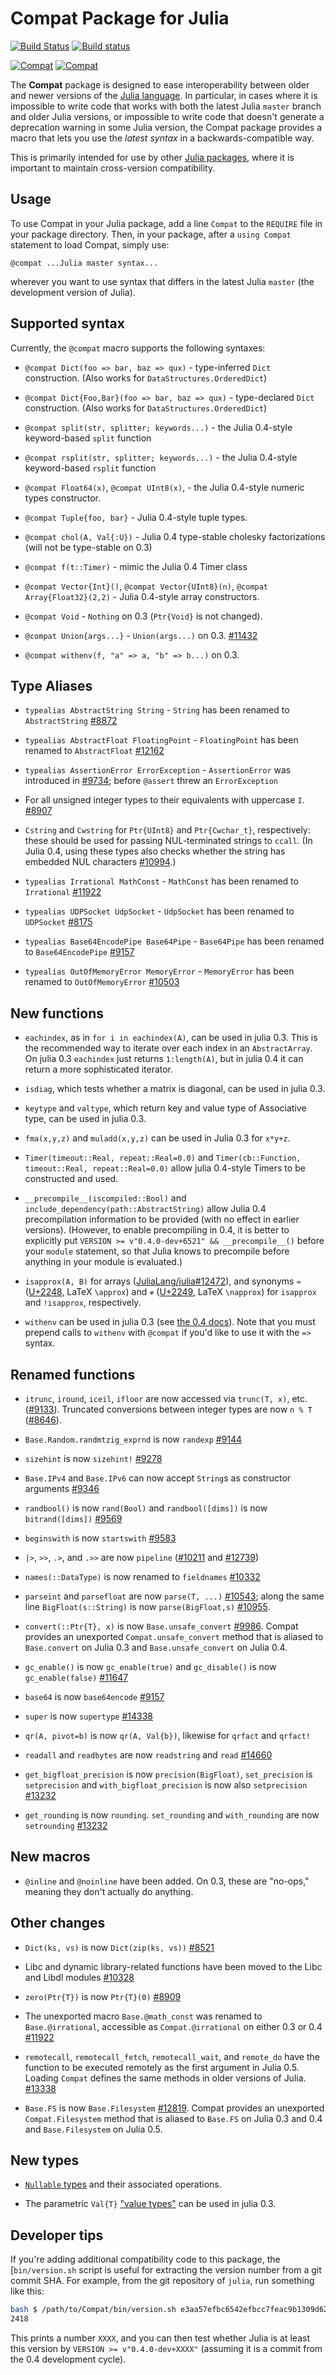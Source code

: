 # Compat Package for Julia

[![Build Status](https://travis-ci.org/JuliaLang/Compat.jl.svg?branch=master)](https://travis-ci.org/JuliaLang/Compat.jl)
[![Build status](https://ci.appveyor.com/api/projects/status/github/JuliaLang/Compat.jl?branch=master)](https://ci.appveyor.com/project/quinnj/compat-jl/branch/master)

[![Compat](http://pkg.julialang.org/badges/Compat_0.3.svg)](http://pkg.julialang.org/?pkg=Compat&ver=0.3)
[![Compat](http://pkg.julialang.org/badges/Compat_0.4.svg)](http://pkg.julialang.org/?pkg=Compat&ver=0.4)

The **Compat** package is designed to ease interoperability between
older and newer versions of the [Julia
language](http://julialang.org/).  In particular, in cases where it is
impossible to write code that works with both the latest Julia
`master` branch and older Julia versions, or impossible to write code
that doesn't generate a deprecation warning in some Julia version, the
Compat package provides a macro that lets you use the *latest syntax*
in a backwards-compatible way.

This is primarily intended for use by other [Julia
packages](http://docs.julialang.org/en/latest/manual/packages/), where
it is important to maintain cross-version compatibility.

## Usage

To use Compat in your Julia package, add a line `Compat` to the
`REQUIRE` file in your package directory.  Then, in your package,
after a `using Compat` statement to load Compat, simply use:

```
@compat ...Julia master syntax...
```

wherever you want to use syntax that differs in the latest Julia
`master` (the development version of Julia).

## Supported syntax

Currently, the `@compat` macro supports the following syntaxes:

* `@compat Dict(foo => bar, baz => qux)` - type-inferred `Dict` construction. (Also works for `DataStructures.OrderedDict`)

* `@compat Dict{Foo,Bar}(foo => bar, baz => qux)` - type-declared `Dict` construction. (Also works for `DataStructures.OrderedDict`)

* `@compat split(str, splitter; keywords...)` - the Julia 0.4-style keyword-based `split` function

* `@compat rsplit(str, splitter; keywords...)` - the Julia 0.4-style keyword-based `rsplit` function

* `@compat Float64(x)`, `@compat UInt8(x)`,  - the Julia 0.4-style numeric types constructor.

* `@compat Tuple{foo, bar}` - Julia 0.4-style tuple types.

* `@compat chol(A, Val{:U})` - Julia 0.4 type-stable cholesky factorizations (will not be type-stable on 0.3)

* `@compat f(t::Timer)` - mimic the Julia 0.4 Timer class

* `@compat Vector{Int}()`, `@compat Vector{UInt8}(n)`, `@compat Array{Float32}(2,2)` - Julia 0.4-style array constructors.

* `@compat Void` - `Nothing` on 0.3 (`Ptr{Void}` is not changed).

* `@compat Union{args...}` - `Union(args...)` on 0.3. [#11432](https://github.com/JuliaLang/julia/pull/11432)

* `@compat withenv(f, "a" => a, "b" => b...)` on 0.3.

## Type Aliases

* `typealias AbstractString String` - `String` has been renamed to `AbstractString` [#8872](https://github.com/JuliaLang/julia/pull/8872)

* `typealias AbstractFloat FloatingPoint` - `FloatingPoint` has been renamed to `AbstractFloat` [#12162](https://github.com/JuliaLang/julia/pull/12162)

* `typealias AssertionError ErrorException` - `AssertionError` was introduced in [#9734](https://github.com/JuliaLang/julia/pull/9734); before `@assert` threw an `ErrorException`

* For all unsigned integer types to their equivalents with uppercase `I`. [#8907](https://github.com/JuliaLang/julia/pull/8907)

* `Cstring` and `Cwstring` for `Ptr{UInt8}` and `Ptr{Cwchar_t}`, respectively:
  these should be used for passing NUL-terminated strings to `ccall`.  (In
  Julia 0.4, using these types also checks whether the string has embedded
  NUL characters [#10994](https://github.com/JuliaLang/julia/pull/10994).)

* `typealias Irrational MathConst` - `MathConst` has been renamed to `Irrational` [#11922](https://github.com/JuliaLang/julia/pull/11922)

* `typealias UDPSocket UdpSocket` - `UdpSocket` has been renamed to `UDPSocket` [#8175](https://github.com/JuliaLang/julia/pull/8175)

* `typealias Base64EncodePipe Base64Pipe` - `Base64Pipe` has been renamed to `Base64EncodePipe` [#9157](https://github.com/JuliaLang/julia/pull/9157)

* `typealias OutOfMemoryError MemoryError` - `MemoryError` has been renamed to `OutOfMemoryError` [#10503](https://github.com/JuliaLang/julia/pull/10503)

## New functions

* `eachindex`, as in `for i in eachindex(A)`, can be used in julia 0.3. This is the recommended way to iterate over each index in an `AbstractArray`. On julia 0.3 `eachindex` just returns `1:length(A)`, but in julia 0.4 it can return a more sophisticated iterator.

* `isdiag`, which tests whether a matrix is diagonal, can be used in julia 0.3.

* `keytype` and `valtype`, which return key and value type of Associative type, can be used in julia 0.3.

* `fma(x,y,z)` and `muladd(x,y,z)` can be used in Julia 0.3 for `x*y+z`.

* `Timer(timeout::Real, repeat::Real=0.0)` and `Timer(cb::Function, timeout::Real, repeat::Real=0.0)` allow julia 0.4-style Timers to be constructed and used.

* `__precompile__(iscompiled::Bool)` and `include_dependency(path::AbstractString)` allow
  Julia 0.4 precompilation information to be provided (with no effect in earlier versions).
  (However, to enable precompiling in 0.4, it is better to explicitly put `VERSION >= v"0.4.0-dev+6521" && __precompile__()` before your `module` statement, so that Julia knows to precompile before anything in your module is evaluated.)

* `isapprox(A, B)` for arrays ([JuliaLang/julia#12472](https://github.com/JuliaLang/julia/pull/12472)), and synonyms `≈` ([U+2248](http://www.fileformat.info/info/unicode/char/2248/index.htm), LaTeX `\approx`) and `≉` ([U+2249](http://www.fileformat.info/info/unicode/char/2249/index.htm), LaTeX `\napprox`) for `isapprox` and `!isapprox`, respectively.

* `withenv` can be used in julia 0.3 (see [the 0.4 docs](http://docs.julialang.org/en/release-0.4/stdlib/base/#Base.withenv)). Note that you must prepend calls to `withenv` with `@compat` if you'd like to use it with the `=>` syntax.

## Renamed functions

* `itrunc`, `iround`, `iceil`, `ifloor` are now accessed via `trunc(T, x)`, etc. ([#9133](https://github.com/JuliaLang/julia/pull/9133)).  Truncated conversions between integer types are now `n % T` ([#8646](https://github.com/JuliaLang/julia/issues/8646)).

* `Base.Random.randmtzig_exprnd` is now `randexp` [#9144](https://github.com/JuliaLang/julia/pull/9144)

* `sizehint` is now `sizehint!` [#9278](https://github.com/JuliaLang/julia/pull/9278)

* `Base.IPv4` and `Base.IPv6` can now accept `String`s as constructor arguments [#9346](https://github.com/JuliaLang/julia/pull/9346)

* `randbool()` is now `rand(Bool)` and `randbool([dims])` is now `bitrand([dims])` [#9569](https://github.com/JuliaLang/julia/pull/9569)

* `beginswith` is now `startswith` [#9583](https://github.com/JuliaLang/julia/pull/9583)

* `|>`, `>>`, `.>`, and `.>>` are now `pipeline` ([#10211](https://github.com/JuliaLang/julia/pull/10211) and [#12739](https://github.com/JuliaLang/julia/pull/12739))

* `names(::DataType)` is now renamed to `fieldnames` [#10332](https://github.com/JuliaLang/julia/pull/10332)

* `parseint` and `parsefloat` are now `parse(T, ...)` [#10543](https://github.com/JuliaLang/julia/pull/10543); along the same line `BigFloat(s::String)` is now `parse(BigFloat,s)` [#10955](https://github.com/JuliaLang/julia/pull/10955).

* `convert(::Ptr{T}, x)` is now `Base.unsafe_convert` [#9986](https://github.com/JuliaLang/julia/pull/9986).
  Compat provides an unexported `Compat.unsafe_convert` method that is aliased to `Base.convert` on Julia 0.3 and
  `Base.unsafe_convert` on Julia 0.4.

* `gc_enable()` is now `gc_enable(true)` and `gc_disable()` is now `gc_enable(false)` [#11647](https://github.com/JuliaLang/julia/pull/11647)

* `base64` is now `base64encode` [#9157](https://github.com/JuliaLang/julia/pull/9157)

* `super` is now `supertype` [#14338](https://github.com/JuliaLang/julia/pull/14338)


* `qr(A, pivot=b)` is now `qr(A, Val{b})`, likewise for `qrfact` and `qrfact!`


* `readall` and `readbytes` are now `readstring` and `read` [#14660](https://github.com/JuliaLang/julia/pull/14660)

* `get_bigfloat_precision` is now `precision(BigFloat)`, `set_precision` is `setprecision` and `with_bigfloat_precision` is now also `setprecision`
[#13232](https://github.com/JuliaLang/julia/pull/13232)

* `get_rounding` is now `rounding`. `set_rounding` and `with_rounding` are now `setrounding` [#13232](https://github.com/JuliaLang/julia/pull/13232)




## New macros

* `@inline` and `@noinline` have been added. On 0.3, these are "no-ops," meaning they don't actually do anything.

## Other changes

* `Dict(ks, vs)` is now `Dict(zip(ks, vs))` [#8521](https://github.com/JuliaLang/julia/pull/8521)

* Libc and dynamic library-related functions have been moved to the Libc and Libdl modules [#10328](https://github.com/JuliaLang/julia/pull/10328)

* `zero(Ptr{T})` is now `Ptr{T}(0)` [#8909](https://github.com/JuliaLang/julia/pull/8909)

* The unexported macro `Base.@math_const` was renamed to `Base.@irrational`, accessible as `Compat.@irrational` on either 0.3 or 0.4 [#11922](https://github.com/JuliaLang/julia/pull/11922)

* `remotecall`, `remotecall_fetch`, `remotecall_wait`, and `remote_do` have the function to be executed remotely as the first argument in Julia 0.5. Loading `Compat` defines the same methods in older versions of Julia. [#13338](https://github.com/JuliaLang/julia/pull/13338)

* `Base.FS` is now `Base.Filesystem` [#12819](https://github.com/JuliaLang/julia/pull/12819).
  Compat provides an unexported `Compat.Filesystem` method that is aliased to
  `Base.FS` on Julia 0.3 and 0.4 and `Base.Filesystem` on Julia 0.5.

## New types

* [`Nullable` types](http://julia.readthedocs.org/en/latest/manual/types/?highlight=nullable#nullable-types-representing-missing-values) and their associated operations.

* The parametric `Val{T}` ["value types"](http://julia.readthedocs.org/en/latest/manual/types/#value-types) can be used in julia 0.3.

## Developer tips

If you're adding additional compatibility code to this package, the [`bin/version.sh` script is useful for extracting the version number from a git commit SHA. For example, from the git repository of `julia`, run something like this:

```sh
bash $ /path/to/Compat/bin/version.sh e3aa57efbc6542efbcc7feac9b1309d628ac6f12
2418
```

This prints a number `XXXX`, and you can then test whether Julia
is at least this version by `VERSION >= v"0.4.0-dev+XXXX"` (assuming
it is a commit from the 0.4 development cycle).
